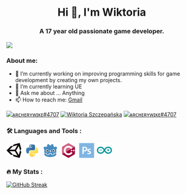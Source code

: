 <h1 align="center">Hi 👋, I'm Wiktoria</h1>
<h3 align="center">A  17 year old passionate game developer.</h3>


<div>
  <img align="center" src="https://knowledge-hub.com/wp-content/uploads/2022/02/Monkey_Kid_Coding.gif" width="300"/>
</div>


### About me:
- 🔭 I’m currently working on improving programming skills for game development by creating my own projects.
- 🌱 I’m currently learning UE
- 💬 Ask me about ... Anything
- 📫 How to reach me: [Gmail](mailto:wiktoria.szczepanska.x@gmail.com)
</div>
<a href="https://discordapp.com/users/918139445805461544" target="blank"><img align="center" src="https://img.shields.io/badge/-Discord-5865F2?style=flat&labelColor=5865F2&logo=discord&logoColor=white" alt="ᴀʀᴄʜᴇʀʏᴡɪᴋᴇ#4707"/></a>
 <a href="https://www.linkedin.com/in/wiktoria-szczepańska-8b6b1a24a/" target="blank"><img align="center" src="https://img.shields.io/badge/-linkedin-0A66C2?style=flat&labelColor=0A66C2&logo=linkedin&logoColor=white" alt="Wiktoria Szczepańska"/></a>
<a href="https://github.com/ArcherWike" target="blank"><img align="center" src="https://img.shields.io/github/followers/ArcherWike?style=socialColor=5865F2&logo=discord&logoColor=white" alt="ᴀʀᴄʜᴇʀʏᴡɪᴋᴇ#4707"/></a>
</p>

### :hammer_and_wrench: Languages and Tools :
<div> 
  <img src="https://github.com/ArcherWike/devicons/blob/main/icons/unity/unity-original.svg" title="Unity" alt="Unity" width="40" height="40"/>&nbsp;
  <img src="https://github.com/ArcherWike/devicons/blob/main/icons/python/python-original.svg" title="Python" alt="Python" width="40" height="40"/>&nbsp;
  <img src="https://github.com/ArcherWike/devicons/blob/main/icons/godot/godot-original.svg" title="Godot" alt="Godot" width="40" height="40"/>&nbsp;
  <img src="https://github.com/ArcherWike/devicons/blob/main/icons/cplusplus/cplusplus-original.svg" title="Cpp" alt="Cpp" width="40" height="40"/>&nbsp;
  <img src="https://github.com/ArcherWike/devicons/blob/main/icons/photoshop/photoshop-plain.svg" title="Photoshop" alt="Photoshop" width="40" height="40"/>&nbsp;
  <img src="https://github.com/ArcherWike/devicons/blob/main/icons/arduino/arduino-original.svg" title="Arduino" alt="Arduino" width="40" height="40"/>
</div>



### :fire: My Stats :

[![GitHub Streak](http://github-readme-streak-stats.herokuapp.com?user=ArcherWike&theme=dark&background=000000)](https://git.io/streak-stats)
